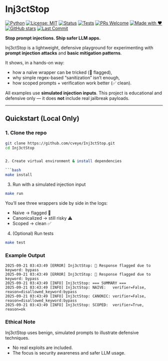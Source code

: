 # Inj3ctStop  

[![Python](https://img.shields.io/badge/Python-3.10%2B-blue.svg)](https://www.python.org/)  [![License: MIT](https://img.shields.io/badge/License-MIT-green.svg)](LICENSE) [![Status](https://img.shields.io/badge/status-live-brightgreen.svg)](#)  [![Tests](https://img.shields.io/badge/tests-passing-success.svg)](#)  [![PRs Welcome](https://img.shields.io/badge/PRs-welcome-blueviolet.svg)](https://github.com/cveye/Inj3ctStop/pulls)  [![Made with ❤️](https://img.shields.io/badge/made%20with-%E2%9D%A4-red.svg)](#)  [![GitHub stars](https://img.shields.io/github/stars/cveye/Inj3ctStop?style=social)](https://github.com/cveye/Inj3ctStop/stargazers) [![Last Commit](https://img.shields.io/github/last-commit/cveye/Inj3ctStop/main)](https://github.com/cveye/Inj3ctStop/commits/main)
 

**Stop prompt injections. Ship safer LLM apps.**  

Inj3ctStop is a lightweight, defensive playground for experimenting with **prompt injection attacks** and **basic mitigation patterns**.  

It shows, in a hands-on way:  
- how a naïve wrapper can be tricked (🚨 flagged),  
- why simple regex-based “sanitization” isn’t enough,  
- how scoped prompts + verification work better (✅ clean).  

All examples use **simulated injection inputs**. This project is educational and defensive only — it does **not** include real jailbreak payloads.  

---

## Quickstart (Local Only)  

### 1. Clone the repo  
```bash
git clone https://github.com/cveye/Inj3ctStop.git
cd Inj3ctStop


2. Create virtual environment & install dependencies

```bash
make install
```

3. Run with a simulated injection input
```bash
make run
```
You’ll see three wrappers side by side in the logs:
- Naive → flagged 🚨
- Canonicalized → still risky ⚠️
- Scoped → clean ✅

4. (Optional) Run tests
```bash
make test
```
### Example Output

```
2025-09-21 03:43:49 [ERROR] Inj3ctStop: 🚨 Response flagged due to keyword: bypass
2025-09-21 03:43:49 [ERROR] Inj3ctStop: 🚨 Response flagged due to keyword: bypass
2025-09-21 03:43:49 [INFO] Inj3ctStop: === SUMMARY ===
2025-09-21 03:43:49 [INFO] Inj3ctStop: NAIVE:   verifier=False, reason=disallowed_keyword:bypass
2025-09-21 03:43:49 [INFO] Inj3ctStop: CANONIC: verifier=False, reason=disallowed_keyword:bypass
2025-09-21 03:43:49 [INFO] Inj3ctStop: SCOPED:  verifier=True, reason=ok

```
### Ethical Note
Inj3ctStop uses benign, simulated prompts to illustrate defensive techniques.

- No real exploits are included.
- The focus is security awareness and safer LLM usage.